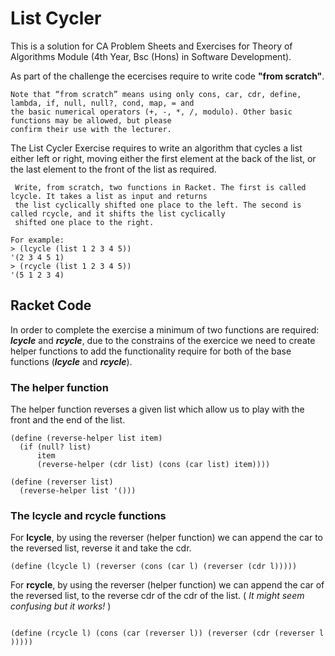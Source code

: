 # List Cycler

This is a solution for CA Problem Sheets and Exercises for Theory of Algorithms Module (4th Year, Bsc (Hons) in Software Development). 

As part of the challenge the ecercises require to write code **"from scratch"**.

```
Note that “from scratch” means using only cons, car, cdr, define, lambda, if, null, null?, cond, map, = and
the basic numerical operators (+, -, *, /, modulo). Other basic functions may be allowed, but please 
confirm their use with the lecturer.
```


The List Cycler Exercise requires to write an algorithm that cycles a list either left or right, moving either the first element at the back of the list, or the last element to the front of the list as required.


```
 Write, from scratch, two functions in Racket. The first is called lcycle. It takes a list as input and returns 
 the list cyclically shifted one place to the left. The second is called rcycle, and it shifts the list cyclically 
 shifted one place to the right.
 
For example:
> (lcycle (list 1 2 3 4 5))
'(2 3 4 5 1)
> (rcycle (list 1 2 3 4 5))
'(5 1 2 3 4)

 ```

## Racket Code

In order to complete the exercise a minimum of two functions are required: ***lcycle*** and ***rcycle***, due to the constrains of the exercice we need to create helper functions to add the functionality require for both of the base functions (***lcycle*** and ***rcycle***).


### The helper function

The helper function reverses a given list which allow us to play with the front and the end of the list.

```
(define (reverse-helper list item)
  (if (null? list)
      item
      (reverse-helper (cdr list) (cons (car list) item))))

(define (reverser list)
  (reverse-helper list '()))

```

### The **lcycle** and **rcycle** functions

For **lcycle**, by using the reverser (helper function) we can append the car to the reversed list, reverse it and take the cdr.

```
(define (lcycle l) (reverser (cons (car l) (reverser (cdr l)))))
```

For **rcycle**, by using the reverser (helper function) we can append the car of the reversed list, to the reverse cdr of the cdr of the list. ( *It might seem confusing but it works!* )

```

(define (rcycle l) (cons (car (reverser l)) (reverser (cdr (reverser l ))))) 

```